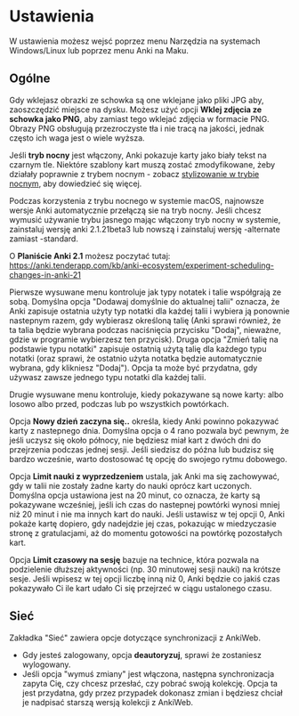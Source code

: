 # Ustawienia

W ustawienia możesz wejsć poprzez menu Narzędzia na systemach Windows/Linux lub poprzez menu Anki na Maku.

## Ogólne

Gdy wklejasz obrazki ze schowka są one wklejane jako pliki JPG aby, zaoszczędzić miejsce na dysku. Możesz użyć opcji **Wklej zdjęcia ze schowka jako PNG**, aby zamiast tego wklejać zdjęcia w formacie PNG. Obrazy PNG obsługują przezroczyste tła i nie tracą na jakości, jednak często ich waga jest o wiele wyższa.

Jeśli **tryb nocny** jest włączony, Anki pokazuje karty jako biały tekst na czarnym tle. Niektóre szablony kart muszą zostać zmodyfikowane, żeby działały poprawnie z trybem nocnym - zobacz [stylizowanie w trybie nocnym](templates/styling.md#night-mode), aby dowiedzieć się więcej.

Podczas korzystenia z trybu nocnego w systemie macOS, najnowsze wersje Anki automatycznie przełączą sie na tryb nocny. Jeśli chcesz wymusić używanie trybu jasnego mając włączony tryb nocny w systemie, zainstaluj wersję anki 2.1.21beta3 lub nowszą i zainstaluj  wersję -alternate zamiast -standard.

O **Planiście Anki 2.1** możesz poczytać tutaj:
<https://anki.tenderapp.com/kb/anki-ecosystem/experiment-scheduling-changes-in-anki-21>

Pierwsze wysuwane menu kontroluje jak typy notatek i talie współgrają ze sobą. Domyślna opcja "Dodawaj domyślnie do aktualnej talii" oznacza, że Anki zapisuje ostatnia użyty typ notatki dla każdej talii i wybiera ją ponownie nastepnym razem, gdy wybierasz określoną talię (Anki sprawi również, że ta talia będzie wybrana   podczas naciśnięcia przycisku "Dodaj", nieważne, gdzie w programie wybierzesz ten przycisk). Druga opcja "Zmień talię na podstawie typu notatki" zapisuje ostatnią użytą talię dla każdego typu notatki (oraz sprawi, że ostatnio użyta  notatka będzie automatycznie wybrana, gdy klikniesz "Dodaj"). Opcja ta może być przydatna, gdy używasz zawsze jednego typu notatki dla każdej talii.

Drugie wysuwane menu kontroluje, kiedy pokazywane są nowe karty: albo losowo albo przed, podczas lub po wszystkich powtórkach.

Opcja **Nowy dzień zaczyna się..**  określa, kiedy Anki powinno pokazywać karty z nastepnego dnia. Domyślna opcja o 4 rano pozwala być pewnym, że jeśli uczysz się około północy, nie będziesz miał kart z dwóch dni do przejrzenia podczas jednej sesji. Jeśli siedzisz do późna lub budzisz się bardzo wcześnie, warto dostosować tę opcję do swojego rytmu dobowego.

Opcja **Limit nauki z wyprzedzeniem** ustala, jak Anki ma się zachowywać, gdy w talii nie zostały żadne karty do nauki oprócz kart uczonych. Domyślna opcja ustawiona jest na 20 minut, co oznacza, że karty są pokazywane wcześniej, jeśli ich czas do nastepnej powtórki wynosi mniej niż 20 minut i nie ma innych kart do nauki. Jeśli 
ustawisz w tej opcji 0, Anki pokaże kartę dopiero, gdy nadejdzie jej czas, pokazując w miedzyczasie stronę z gratulacjami, aż do momentu  gotowości na powtórkę pozostałych kart.  

Opcja **Limit czasowy na sesję** bazuje na technice, która pozwala na podzielenie dłuższej aktywności (np. 30 minutowej sesji nauki) na krótsze sesje. Jeśli wpisesz w tej opcji liczbę inną niż 0, Anki będzie co jakiś czas pokazywało Ci ile kart udało Ci się przejrzeć w ciągu ustalonego czasu.

## Sieć

Zakładka "Sieć" zawiera opcje dotyczące synchronizacji z AnkiWeb.

- Gdy jesteś zalogowany, opcja **deautoryzuj**, sprawi że zostaniesz wylogowany.
- Jeśli opcja "wymuś zmiany" jest włączona, następna synchronizacja zapyta Cię, czy chcesz przesłać, czy pobrać swoją kolekcję. Opcja ta jest przydatna, gdy przez przypadek dokonasz zmian i będziesz chciał je nadpisać starszą wersją kolekcji z AnkiWeb.

